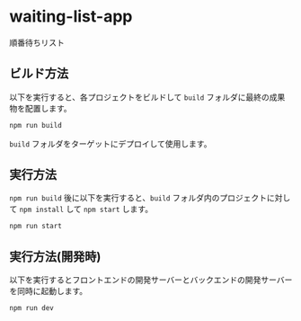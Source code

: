 # waiting-list-app

順番待ちリスト

## ビルド方法

以下を実行すると、各プロジェクトをビルドして `build` フォルダに最終の成果物を配置します。

```cmd
npm run build
```

`build` フォルダをターゲットにデプロイして使用します。

## 実行方法

`npm run build` 後に以下を実行すると、`build` フォルダ内のプロジェクトに対して `npm install` して `npm start` します。

```cmd
npm run start
```

## 実行方法(開発時)

以下を実行するとフロントエンドの開発サーバーとバックエンドの開発サーバーを同時に起動します。

```cmd
npm run dev
```
